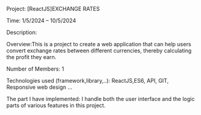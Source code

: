 Project: [ReactJS]EXCHANGE RATES

Time: 1/5/2024 – 10/5/2024

Description:

Overview:This is a project to create a web application that can help users convert exchange rates between different currencies, thereby calculating the profit they earn.

Number of Members: 1

Technologies used (framework,library,..): ReactJS,ES6, API, GIT, Responsive web design …

The part I have implemented: I handle both the user interface and the logic parts of various features in this project.

